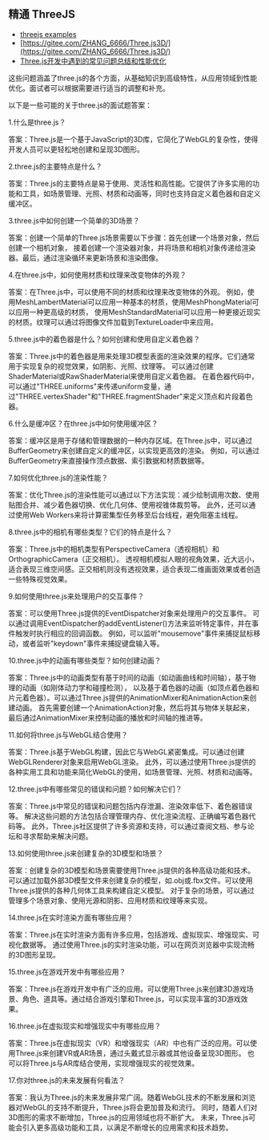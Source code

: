 ## 精通 ThreeJS

- [threejs examples](https://github.com/mrdoob/three.js/tree/master/examples)
- [https://gitee.com/ZHANG_6666/Three.js3D/](https://gitee.com/ZHANG_6666/Three.js3D/)
- [Three.js开发中遇到的常见问题总结和性能优化](https://blog.csdn.net/weixin_43835425/article/details/132665897)

这些问题涵盖了three.js的各个方面，从基础知识到高级特性，从应用领域到性能优化。面试者可以根据需要进行适当的调整和补充。

以下是一些可能的关于three.js的面试题答案：

1.什么是three.js？

答案：Three.js是一个基于JavaScript的3D库，它简化了WebGL的复杂性，使得开发人员可以更轻松地创建和呈现3D图形。

2.three.js的主要特点是什么？

答案：Three.js的主要特点是易于使用、灵活性和高性能。它提供了许多实用的功能和工具，如场景管理、光照、材质和动画等，同时也支持自定义着色器和自定义缓冲区。

3.three.js中如何创建一个简单的3D场景？

答案：创建一个简单的Three.js场景需要以下步骤：首先创建一个场景对象，然后创建一个相机对象，
接着创建一个渲染器对象，并将场景和相机对象传递给渲染器。最后，通过渲染循环来更新场景和渲染图像。

4.在three.js中，如何使用材质和纹理来改变物体的外观？

答案：在Three.js中，可以使用不同的材质和纹理来改变物体的外观。
例如，使用MeshLambertMaterial可以应用一种基本的材质，使用MeshPhongMaterial可以应用一种更高级的材质，
使用MeshStandardMaterial可以应用一种更接近现实的材质。纹理可以通过将图像文件加载到TextureLoader中来应用。

5.three.js中的着色器是什么？如何创建和使用自定义着色器？

答案：Three.js中的着色器是用来处理3D模型表面的渲染效果的程序。它们通常用于实现复杂的视觉效果，如阴影、光照、纹理等。
可以通过创建ShaderMaterial或RawShaderMaterial来使用自定义着色器。
在着色器代码中，可以通过"THREE.uniforms"来传递uniform变量，通过"THREE.vertexShader"和"THREE.fragmentShader"来定义顶点和片段着色器。

6.什么是缓冲区？在three.js中如何使用缓冲区？

答案：缓冲区是用于存储和管理数据的一种内存区域。在Three.js中，可以通过BufferGeometry来创建自定义的缓冲区，以实现更高效的渲染。
例如，可以通过BufferGeometry来直接操作顶点数据、索引数据和材质数据等。

7.如何优化three.js的渲染性能？

答案：优化Three.js的渲染性能可以通过以下方法实现：减少绘制调用次数、使用贴图合并、减少着色器切换、优化几何体、使用视锥体裁剪等。
此外，还可以通过使用Web Workers来将计算密集型任务移至后台线程，避免阻塞主线程。

8.three.js中的相机有哪些类型？它们的特点是什么？

答案：Three.js中的相机类型有PerspectiveCamera（透视相机）和OrthographicCamera（正交相机）。
透视相机模拟人眼的视角效果，近大远小，适合表现三维空间感。正交相机则没有透视效果，适合表现二维画面效果或者创造一些特殊视觉效果。

9.如何使用three.js来处理用户的交互事件？

答案：可以使用Three.js提供的EventDispatcher对象来处理用户的交互事件。
可以通过调用EventDispatcher的addEventListener()方法来监听特定事件，并在事件触发时执行相应的回调函数。
例如，可以监听"mousemove"事件来捕捉鼠标移动，或者监听"keydown"事件来捕捉键盘输入等。

10.three.js中的动画有哪些类型？如何创建动画？

答案：Three.js中的动画类型有基于时间的动画（如动画曲线和时间轴），基于物理的动画（如刚体动力学和碰撞检测），
以及基于着色器的动画（如顶点着色器和片元着色器）。可以通过Three.js提供的AnimationMixer和AnimationAction来创建动画。
首先需要创建一个AnimationAction对象，然后将其与物体关联起来，最后通过AnimationMixer来控制动画的播放和时间轴的推进等。

11.如何将three.js与WebGL结合使用？

答案：Three.js基于WebGL构建，因此它与WebGL紧密集成。可以通过创建WebGLRenderer对象来启用WebGL渲染。
此外，可以通过使用Three.js提供的各种实用工具和功能来简化WebGL的使用，如场景管理、光照、材质和动画等。

12.three.js中有哪些常见的错误和问题？如何解决它们？

答案：Three.js中常见的错误和问题包括内存泄漏、渲染效率低下、着色器错误等。
解决这些问题的方法包括合理管理内存、优化渲染流程、正确编写着色器代码等。
此外，Three.js社区提供了许多资源和支持，可以通过查阅文档、参与论坛和寻求帮助来解决问题。

13.如何使用three.js来创建复杂的3D模型和场景？

答案：创建复杂的3D模型和场景需要使用Three.js提供的各种高级功能和技术。
可以通过加载外部3D模型文件来创建复杂的模型，如.obj或.fbx文件。可以使用Three.js提供的各种几何体工具来构建自定义模型。
对于复杂的场景，可以通过管理多个场景对象、使用光源和阴影、应用材质和纹理等来实现。

14.three.js在实时渲染方面有哪些应用？

答案：Three.js在实时渲染方面有许多应用，包括游戏、虚拟现实、增强现实、可视化数据等。
通过使用Three.js的实时渲染功能，可以在网页浏览器中实现流畅的3D图形呈现。

15.three.js在游戏开发中有哪些应用？

答案：Three.js在游戏开发中有广泛的应用。可以使用Three.js来创建3D游戏场景、角色、道具等。通过结合游戏引擎和Three.js，可以实现丰富的3D游戏效果。

16.three.js在虚拟现实和增强现实中有哪些应用？

答案：Three.js在虚拟现实（VR）和增强现实（AR）中也有广泛的应用。可以使用Three.js来创建VR或AR场景，通过头戴式显示器或其他设备呈现3D图形。
也可以将Three.js与AR库结合使用，实现增强现实的视觉效果。

17.你对three.js的未来发展有何看法？

答案：我认为Three.js的未来发展非常广阔。随着WebGL技术的不断发展和浏览器对WebGL的支持不断提升，Three.js将会更加普及和流行。
同时，随着人们对3D图形的需求不断增加，Three.js的应用领域也将不断扩大。
未来，Three.js可能会引入更多高级功能和工具，以满足不断增长的应用需求和技术趋势。
